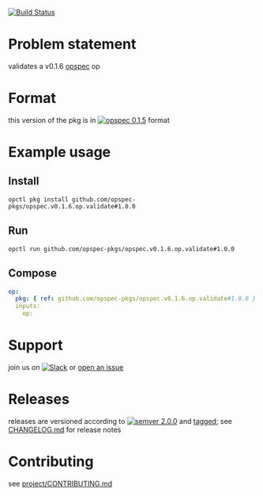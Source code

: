 [![Build Status](https://travis-ci.org/opspec-pkgs/opspec.v0.1.6.op.validate.svg?branch=master)](https://travis-ci.org/opspec-pkgs/opspec.v0.1.6.op.validate)

# Problem statement

validates a v0.1.6 [opspec](https://opspec.io) op

# Format

this version of the pkg is in [![opspec 0.1.5](https://img.shields.io/badge/opspec-0.1.5-brightgreen.svg?colorA=6b6b6b&colorB=fc16be)](https://opspec.io/0.1.5/packages.html) format

# Example usage

## Install

```shell
opctl pkg install github.com/opspec-pkgs/opspec.v0.1.6.op.validate#1.0.0
```

## Run

```
opctl run github.com/opspec-pkgs/opspec.v0.1.6.op.validate#1.0.0
```

## Compose

```yaml
op:
  pkg: { ref: github.com/opspec-pkgs/opspec.v0.1.6.op.validate#1.0.0 }
  inputs:
    op:
```

# Support

join us on
[![Slack](https://opspec-slackin.herokuapp.com/badge.svg)](https://opspec-slackin.herokuapp.com/)
or
[open an issue](https://github.com/opspec-pkgs/opspec.v0.1.6.op.validate/issues)

# Releases

releases are versioned according to
[![semver 2.0.0](https://img.shields.io/badge/semver-2.0.0-brightgreen.svg)](http://semver.org/spec/v2.0.0.html)
and [tagged](https://git-scm.com/book/en/v2/Git-Basics-Tagging); see
[CHANGELOG.md](CHANGELOG.md) for release notes

# Contributing

see
[project/CONTRIBUTING.md](https://github.com/opspec-pkgs/project/blob/master/CONTRIBUTING.md)
